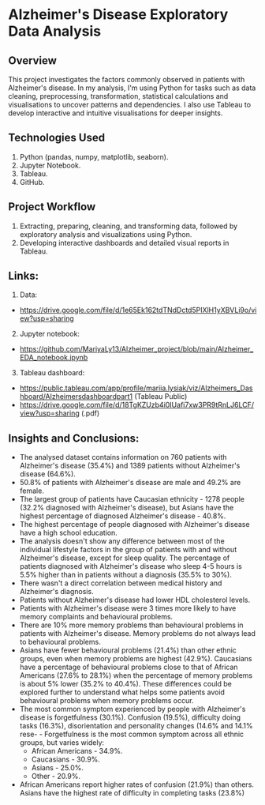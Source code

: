 # Alzheimer's Disease Exploratory Data Analysis
## Overview
This project investigates the factors commonly observed in patients with Alzheimer's disease. In my analysis, I'm using Python for tasks such as data cleaning, preprocessing, transformation, statistical calculations and visualisations to uncover patterns and dependencies. I also use Tableau to develop interactive and intuitive visualisations for deeper insights.
## Technologies Used
1. Python (pandas, numpy, matplotlib, seaborn).
2. Jupyter Notebook.
3. Tableau.
4. GitHub.
## Project Workflow
1. Extracting, preparing, cleaning, and transforming data, followed by exploratory analysis and visualizations using Python.
2. Developing interactive dashboards and detailed visual reports in Tableau.
## Links:
1. Data:
  - https://drive.google.com/file/d/1e65Ek162tdTNdDctd5PIXlH1yXBVLi9o/view?usp=sharing
2. Jupyter notebook:
  - https://github.com/MariyaLy13/Alzheimer_project/blob/main/Alzheimer_EDA_notebook.ipynb
3. Tableau dashboard:
  - https://public.tableau.com/app/profile/mariia.lysiak/viz/Alzheimers_Dashboard/Alzheimersdashboardpart1 (Tableau Public)
  - https://drive.google.com/file/d/18TgKZUzb4i0IUafi7xw3PR9tRnLJ6LCF/view?usp=sharing  (.pdf)
## Insights and Conclusions:
- The analysed dataset contains information on 760 patients with Alzheimer's disease (35.4%) and 1389 patients without Alzheimer's disease (64.6%).
- 50.8% of patients with Alzheimer's disease are male and 49.2% are female.
- The largest group of patients have Caucasian ethnicity - 1278 people (32.2% diagnosed with Alzheimer's disease), but Asians have the highest percentage of diagnosed Alzheimer's disease - 40.8%.
- The highest percentage of people diagnosed with Alzheimer's disease have a high school education.
- The analysis doesn't show any difference between most of the individual lifestyle factors in the group of patients with and without Alzheimer's disease, except for sleep quality. The percentage of patients diagnosed with Alzheimer's disease who sleep 4-5 hours is 5.5% higher than in patients without a diagnosis (35.5% to 30%).
- There wasn't a direct correlation between medical history and Alzheimer's diagnosis.
- Patients without Alzheimer's disease had lower HDL cholesterol levels.
- Patients with Alzheimer's disease were 3 times more likely to have memory complaints and behavioural problems.
- There are 10% more memory problems than behavioural problems in patients with Alzheimer's disease. Memory problems do not always lead to behavioural problems.
- Asians have fewer behavioural problems (21.4%) than other ethnic groups, even when memory problems are highest (42.9%). Caucasians have a percentage of behavioural problems close to that of African Americans (27.6% to 28.1%) when the percentage of memory problems is about 5% lower (35.2% to 40.4%). These differences could be explored further to understand what helps some patients avoid behavioural problems when memory problems occur.
- The most common symptom experienced by people with Alzheimer's disease is forgetfulness (30.1%). Confusion (19.5%), difficulty doing tasks (16.3%), disorientation and personality changes (14.6% and 14.1% rese- - Forgetfulness is the most common symptom across all ethnic groups, but varies widely:
  - African Americans - 34.9%.
  - Caucasians - 30.9%.
  - Asians - 25.0%.
  - Other - 20.9%.
- African Americans report higher rates of confusion (21.9%) than others. Asians have the highest rate of difficulty in completing tasks (23.8%)

